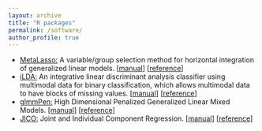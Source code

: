 ```yaml
---
layout: archive
title: "R packages"
permalink: /software/
author_profile: true
---
```


-   [MetaLasso:](../files/software/MetaLasso_0.1.0.tar.gz) A variable/group selection method for horizontal integration of generalized linear models. [[manual](../files/software/MetaLasso.pdf)]
    [[reference](../files/publication/Biometrics2014.pdf)]
-   [iLDA:](../files/software/iLDA_0.1.0.tar.gz) An integrative linear discriminant analysis classifier using multimodal data for binary classification, which
    allows multimodal data to have blocks of missing values. [[manual](../files/software/iLDA.pdf)] [[reference](../files/publication/Biometrika2018_2.pdf)]
-   [glmmPen:](https://cran.r-project.org/web/packages/glmmPen/index.html) High Dimensional Penalized Generalized Linear Mixed Models. [[manual](https://cran.r-project.org/web/packages/glmmPen/glmmPen.pdf)] [[reference](../files/publication/RJournal2023.pdf)]
-   [JICO:](https://cran.r-project.org/web/packages/JICO/index.html) Joint and Individual Component Regression. [[manual](https://cran.r-project.org/web/packages/JICO/JICO.pdf)] [[reference](https://arxiv.org/pdf/2209.12388.pdf)]

